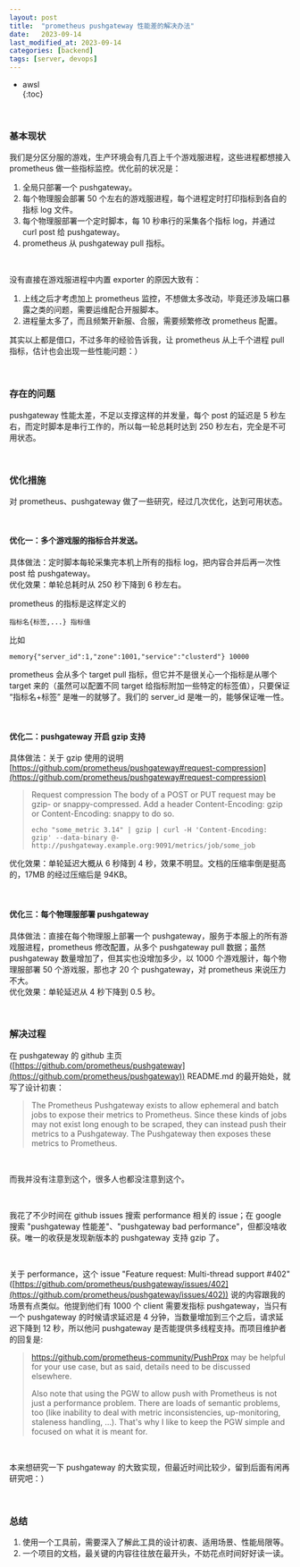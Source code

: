 ```yaml
---
layout: post
title:  "prometheus pushgateway 性能差的解决办法"
date:   2023-09-14
last_modified_at: 2023-09-14
categories: [backend]
tags: [server, devops]
---
```


* awsl  
{:toc}

<br>

### 基本现状
我们是分区分服的游戏，生产环境会有几百上千个游戏服进程，这些进程都想接入 prometheus 做一些指标监控。优化前的状况是：  
1. 全局只部署一个 pushgateway。
2. 每个物理服会部署 50 个左右的游戏服进程，每个进程定时打印指标到各自的指标 log 文件。
3. 每个物理服部署一个定时脚本，每 10 秒串行的采集各个指标 log，并通过 curl post 给 pushgateway。
4. prometheus 从 pushgateway pull 指标。

<br>

没有直接在游戏服进程中内置 exporter 的原因大致有：     
1. 上线之后才考虑加上 prometheus 监控，不想做太多改动，毕竟还涉及端口暴露之类的问题，需要运维配合开服脚本。  
2. 进程量太多了，而且频繁开新服、合服，需要频繁修改 prometheus 配置。

其实以上都是借口，不过多年的经验告诉我，让 prometheus 从上千个进程 pull 指标，估计也会出现一些性能问题：）

<br>

### 存在的问题
pushgateway 性能太差，不足以支撑这样的并发量，每个 post 的延迟是 5 秒左右，而定时脚本是串行工作的，所以每一轮总耗时达到 250 秒左右，完全是不可用状态。

<br>

### 优化措施
对 prometheus、pushgateway 做了一些研究，经过几次优化，达到可用状态。

<br>

#### 优化一：多个游戏服的指标合并发送。
具体做法：定时脚本每轮采集完本机上所有的指标 log，把内容合并后再一次性 post 给 pushgateway。  
优化效果：单轮总耗时从 250 秒下降到 6 秒左右。

prometheus 的指标是这样定义的
```
指标名{标签,...} 指标值
```
比如
```
memory{"server_id":1,"zone":1001,"service":"clusterd"} 10000
```
prometheus 会从多个 target pull 指标，但它并不是很关心一个指标是从哪个 target 来的（虽然可以配置不同 target 给指标附加一些特定的标签值），只要保证 “指标名+标签” 是唯一的就够了。我们的 server_id 是唯一的，能够保证唯一性。

<br>

#### 优化二：pushgateway 开启 gzip 支持
具体做法：关于 gzip 使用的说明 [https://github.com/prometheus/pushgateway#request-compression](https://github.com/prometheus/pushgateway#request-compression)
>Request compression
The body of a POST or PUT request may be gzip- or snappy-compressed. Add a header Content-Encoding: gzip or Content-Encoding: snappy to do so.
>```
>echo "some_metric 3.14" | gzip | curl -H 'Content-Encoding: gzip' --data-binary @- http://pushgateway.example.org:9091/metrics/job/some_job
>```

优化效果：单轮延迟大概从 6 秒降到 4 秒，效果不明显。文档的压缩率倒是挺高的，17MB 的经过压缩后是 94KB。

<br>

#### 优化三：每个物理服部署 pushgateway
具体做法：直接在每个物理服上部署一个 pushgateway，服务于本服上的所有游戏服进程，prometheus 修改配置，从多个 pushgateway pull 数据；虽然 pushgateway 数量增加了，但其实也没增加多少，以 1000 个游戏服计，每个物理服部署 50 个游戏服，那也才 20 个 pushgateway，对 prometheus 来说压力不大。  
优化效果：单轮延迟从 4 秒下降到 0.5 秒。  

<br>

### 解决过程
在 pushgateway 的 github 主页 ([https://github.com/prometheus/pushgateway](https://github.com/prometheus/pushgateway)) README.md 的最开始处，就写了设计初衷：

>The Prometheus Pushgateway exists to allow ephemeral and batch jobs to expose their metrics to Prometheus. Since these kinds of jobs may not exist long enough to be scraped, they can instead push their metrics to a Pushgateway. The Pushgateway then exposes these metrics to Prometheus.

<br>

而我并没有注意到这个，很多人也都没注意到这个。

<br>

我花了不少时间在 github issues 搜索 performance 相关的 issue；在 google 搜索 "pushgateway 性能差"、"pushgateway bad performance"，但都没啥收获。唯一的收获是发现新版本的 pushgateway 支持 gzip 了。

<br>

关于 performance，这个 issue "Feature request: Multi-thread support #402" ([https://github.com/prometheus/pushgateway/issues/402](https://github.com/prometheus/pushgateway/issues/402)) 说的内容跟我的场景有点类似。他提到他们有 1000 个 client 需要发指标 pushgateway，当只有一个 pushgateway 的时候请求延迟是 4 分钟，当数量增加到三个之后，请求延迟下降到 12 秒，所以他问 pushgateway 是否能提供多线程支持。而项目维护者的回复是:

>https://github.com/prometheus-community/PushProx may be helpful for your use case, but as said, details need to be discussed elsewhere.
>
>Also note that using the PGW to allow push with Prometheus is not just a performance problem. There are loads of semantic problems, too (like inability to deal with metric inconsistencies, up-monitoring, staleness handling, …). That's why I like to keep the PGW simple and focused on what it is meant for.

<br>

本来想研究一下 pushgateway 的大致实现，但最近时间比较少，留到后面有闲再研究吧：）

<br>

### 总结
1. 使用一个工具前，需要深入了解此工具的设计初衷、适用场景、性能局限等。
2. 一个项目的文档，最关键的内容往往放在最开头，不妨花点时间好好读一读。

<br>
<br>
<br>
<br>
<br>